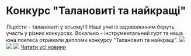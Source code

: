 # Конкурс &quot;Талановиті та найкращі&quot;
Ліцеїсти - талановиті у всьому!!)
Наші учні із задоволенням беруть участь у різних конкурсах.
Вокально - інструментальний гурт та наша юна поетеса отримали дипломи конкурсу "Талановиті та найкращі".
![](/images/конкурс-талановиті-та-найкращі/talant3.png)
![](/images/конкурс-талановиті-та-найкращі/talant2.jpg)
![](/images/конкурс-талановиті-та-найкращі/talant1.png)
[Читати усі новини](/news)

